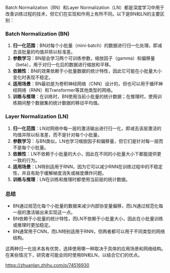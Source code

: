 Batch Normalization（BN）和Layer Normalization（LN）都是深度学习中用于改善训练过程的技术，但它们在实现和作用上有所不同。以下是BN和LN的主要区别：

### Batch Normalization (BN)
1. **归一化范围**：BN对每个小批量（mini-batch）的数据进行归一化处理，即减去该批量的均值并除以标准差。
2. **参数学习**：BN层会学习两个可训练参数，缩放因子（gamma）和偏移量（beta），用于对归一化后的数据进行缩放和平移。
3. **依赖性**：BN的效果依赖于小批量数据的统计特性，因此它可能在小批量大小变化时表现不稳定。
4. **适用场景**：BN最初是为卷积神经网络（CNN）设计的，但也可以用于循环神经网络（RNN）和Transformer等其他类型的网络。
5. **训练与推理**：在训练时，BN使用当前小批量的统计数据；在推理时，使用训练期间整个数据集的统计数据的移动平均值。

### Layer Normalization (LN)
1. **归一化范围**：LN对网络中每一层的激活输出进行归一化，即减去该层激活的均值并除以标准差，而不是针对每个小批量。
2. **参数学习**：与BN类似，LN也学习缩放因子和偏移量，但它们是针对每一层而不是每个小批量。
3. **依赖性**：LN不依赖于小批量的大小，因此在不同的小批量大小下都能提供更一致的行为。
4. **适用场景**：LN特别适用于RNN，因为它可以减少RNN在训练过程中的不稳定性，并且有助于缓解梯度消失或梯度爆炸问题。
5. **训练与推理**：LN在训练和推理时都使用当前层的统计数据。

### 总结
- BN通过规范化每个小批量的数据来减少内部协变量偏移，而LN通过规范化每一层的激活输出来实现这一点。
- BN依赖于小批量的统计特性，而LN不依赖于小批量大小，因此在小批量训练或推理时更加稳定。
- BN通常用于CNN，而LN特别适用于RNN，但两者都可以用于不同类型的网络结构。

这两种归一化技术各有优势，选择使用哪一种取决于具体的应用场景和网络结构。在某些情况下，研究者可能会同时使用BN和LN，以结合它们的优点。


https://zhuanlan.zhihu.com/p/74516930
